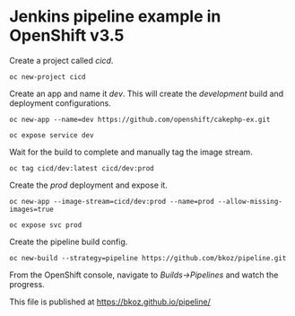 # Jenkins pipeline example in OpenShift v3.5

Create a project called <em>cicd</em>.

```oc new-project cicd```

Create an app and name it <em>dev</em>. This will create the <em>development</em> build and deployment configurations.

```oc new-app --name=dev https://github.com/openshift/cakephp-ex.git```

```oc expose service dev```

Wait for the build to complete and manually tag the image stream.

```oc tag cicd/dev:latest cicd/dev:prod```

Create the <em>prod</em> deployment and expose it.

```oc new-app --image-stream=cicd/dev:prod --name=prod --allow-missing-images=true```

```oc expose svc prod```

Create the pipeline build config.

```oc new-build --strategy=pipeline https://github.com/bkoz/pipeline.git```

From the OpenShift console, navigate to <em>Builds->Pipelines</em> and watch the progress.

This file is published at <a href=https://bkoz.github.io/pipeline/>https://bkoz.github.io/pipeline/
